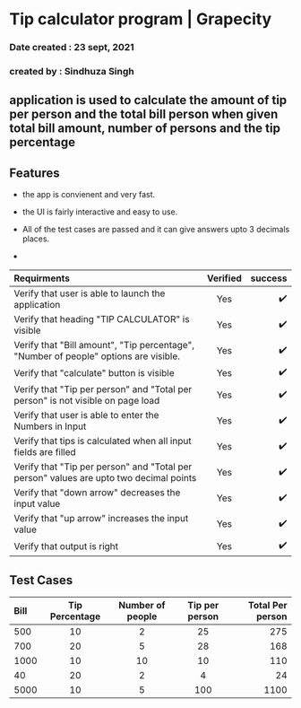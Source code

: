 # Tip calculator program | Grapecity

### Date created : 23 sept, 2021

### created by : Sindhuza Singh

## application is used to calculate the amount of tip per person and the total bill person when given total bill amount, number of persons and the tip percentage


## Features

- the app is convienent and very fast.

- the UI is fairly interactive and easy to use.

- All of the test cases are passed and it can give answers upto 3 decimals places.

- 


|	 Requirments  			 																|	Verified |success					|
| :---        																				|   :----:   |     ---: 				|
| Verify that user is able to launch the application   										| Yes        |:heavy_check_mark:		|
| Verify that heading "TIP CALCULATOR" is visible   										| Yes        |:heavy_check_mark:		|
| Verify that "Bill amount", "Tip percentage", "Number of people" options are visible. 		| Yes        |:heavy_check_mark:		|
| Verify that "calculate" button is visible   												| Yes        |:heavy_check_mark:		|
| Verify that "Tip per person" and "Total per person" is not visible on page load   		| Yes        |:heavy_check_mark:		|
| Verify that user is able to enter the Numbers in Input 									| Yes        |:heavy_check_mark:		|
| Verify that tips is calculated when all input fields are filled   						| Yes        |:heavy_check_mark:		|
| Verify that "Tip per person" and "Total per person" values are upto two decimal points  	| Yes        |:heavy_check_mark:		|
| Verify that "down arrow" decreases the input value  										| Yes        |:heavy_check_mark:		|
| Verify that "up arrow" increases the input value   										| Yes        |:heavy_check_mark:		|
| Verify that output is right   															| Yes        |:heavy_check_mark:		|



## Test Cases

| Bill        | Tip Percentage |  Number of people    |   Tip per person   | Total Per person   |
| :---        |   :----:       |   :----:  			  |		   :----:      |				---:|
| 500         |    10          |       2              |         25         |               275  |
| 700         |    20          |       5              |         28         |               168  |
| 1000        |    10          |       10             |         10         |               110  |
| 40          |    20          |       2              |         4          |               24   |
| 5000        |    10          |       5              |         100        |               1100 |

